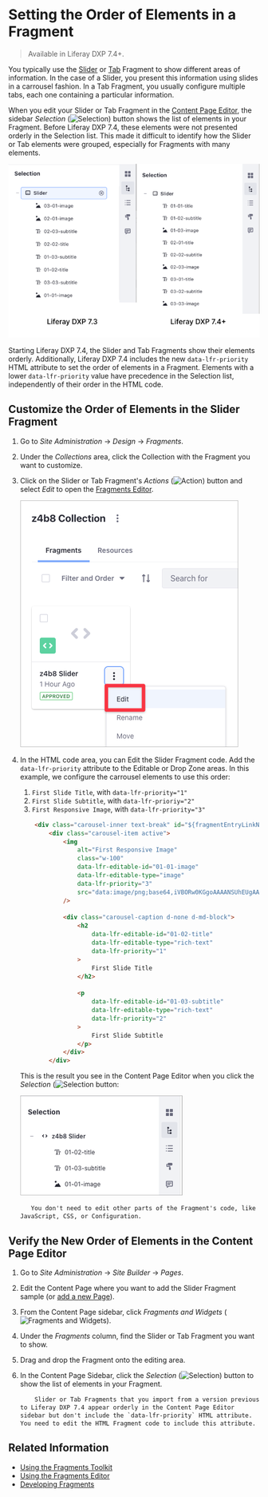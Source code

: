 # Setting the Order of Elements in a Fragment

> Available in Liferay DXP 7.4+.

You typically use the [Slider](../../creating-pages/building-and-managing-content-pages/using-fragments.md#slider) or [Tab](../../creating-pages/building-and-managing-content-pages/using-fragments.md#tabs) Fragment to show different areas of information. In the case of a Slider, you present this information using slides in a carrousel fashion. In a Tab Fragment, you usually configure multiple tabs, each one containing a particular information.

When you edit your Slider or Tab Fragment in the [Content Page Editor](../../creating-pages/building-and-managing-content-pages/editing-content-pages.md), the sidebar *Selection* (![Selection](../../../images/icon-pages-tree.png)) button shows the list of elements in your Fragment. Before Liferay DXP 7.4, these elements were not presented orderly in the Selection list. This made it difficult to identify how the Slider or Tab elements were grouped, especially for Fragments with many elements.

![Liferay DXP 7.4+ shows the order of elements in a Fragment orderly](./setting-the-order-of-elements-in-a-fragment/images/01.png)

Starting Liferay DXP 7.4, the Slider and Tab Fragments show their elements orderly. Additionally, Liferay DXP 7.4 includes the new `data-lfr-priority` HTML attribute to set the order of elements in a Fragment. Elements with a lower `data-lfr-priority` value have precedence in the Selection list, independently of their order in the HTML code.

## Customize the Order of Elements in the Slider Fragment

1. Go to *Site Administration* &rarr; *Design* &rarr; *Fragments*.
1. Under the *Collections* area, click the Collection with the Fragment you want to customize.
1. Click on the Slider or Tab Fragment's *Actions* (![Action](./../../../images/icon-actions.png)) button and select *Edit* to open the [Fragments Editor](./using-the-fragments-editor.md).

    ![Edit the imported Fragment to open the Fragment Editor](./setting-the-order-of-elements-in-a-fragment/images/06.png)

1. In the HTML code area, you can Edit the Slider Fragment code. Add the `data-lfr-priority` attribute to the Editable or Drop Zone areas. In this example, we configure the carrousel elements to use this order:

   1. `First Slide Title`, with `data-lfr-priority="1"`
   1. `First Slide Subtitle`, with `data-lfr-prioriy="2"`
   1. `First Responsive Image`, with `data-lfr-priority="3"`

    ```html
        <div class="carousel-inner text-break" id="${fragmentEntryLinkNamespace}-carouselInner" role="group">
            <div class="carousel-item active">
                <img
                    alt="First Responsive Image"
                    class="w-100"
                    data-lfr-editable-id="01-01-image"
                    data-lfr-editable-type="image"
                    data-lfr-priority="3"
                    src="data:image/png;base64,iVBORw0KGgoAAAANSUhEUgAAABAAAAAJCAYAAAA7KqwyAAAACXBIWXMAAAsTAAALEwEAmpwYAAAAAXNSR0IArs4c6QAAAARnQU1BAACxjwv8YQUAAAAkSURBVHgB7cxBEQAACAIwtH8Pzw52kxD8OBZgNXsPQUOUwCIgAz0DHTyygaAAAAAASUVORK5CYII="
                />

                <div class="carousel-caption d-none d-md-block">
                    <h2
                        data-lfr-editable-id="01-02-title"
                        data-lfr-editable-type="rich-text"
                        data-lfr-priority="1"
                    >
                        First Slide Title
                    </h2>

                    <p
                        data-lfr-editable-id="01-03-subtitle"
                        data-lfr-editable-type="rich-text"
                        data-lfr-priority="2"
                    >
                        First Slide Subtitle
                    </p>
                </div>
            </div>
    ```

    This is the result you see in the Content Page Editor when you click the *Selection* (![Selection](../../../images/icon-pages-tree.png) button:

    ![Elements in the Slider Fragment use the order you define in the HTML code](./setting-the-order-of-elements-in-a-fragment/images/07.png)

    ```note::
       You don't need to edit other parts of the Fragment's code, like JavaScript, CSS, or Configuration.
    ```

## Verify the New Order of Elements in the Content Page Editor

1. Go to *Site Administration* &rarr; *Site Builder* &rarr; *Pages*.
1. Edit the Content Page where you want to add the Slider Fragment sample (or [add a new Page](../../creating-pages/adding-pages/adding-a-page-to-a-site.md)).
1. From the Content Page sidebar, click *Fragments and Widgets* (![Fragments and Widgets](../../../images/icon-add-widget.png)).
1. Under the *Fragments* column, find the Slider or Tab Fragment you want to show.
1. Drag and drop the Fragment onto the editing area.
1. In the Content Page Sidebar, click the *Selection* (![Selection](../../../images/icon-pages-tree.png)) button to show the list of elements in your Fragment.

    ```note::
        Slider or Tab Fragments that you import from a version previous to Liferay DXP 7.4 appear orderly in the Content Page Editor sidebar but don't include the `data-lfr-priority` HTML attribute. You need to edit the HTML Fragment code to include this attribute.
    ```

## Related Information

- [Using the Fragments Toolkit](./using-the-fragments-toolkit.md)
- [Using the Fragments Editor](./using-the-fragments-editor.md)
- [Developing Fragments](./developing-fragments-intro.md)
